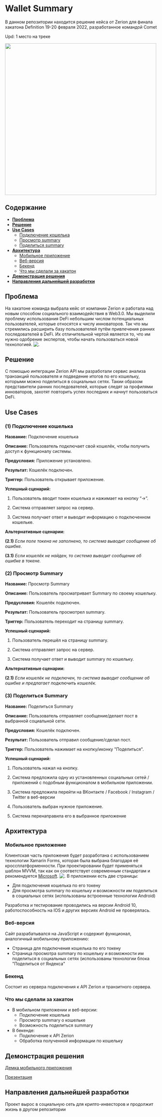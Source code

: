 Wallet Summary
===
В данном репозитории находится решение кейса от Zerion для финала хакатона Definition 19-20 февраля 2022, разработанное командой Comet

Upd: 1 место на треке

<img src="https://github.com/advasileva/WalletSummary/blob/master/img/CometDefinition.jpg" width="500" />

Содержание
---
+ [**Проблема**](#проблема)  
+ [**Решение**](#решение)   
+ [**Use Cases**](#use-cases)  
  + [Подключение кошелька](#1-подключение-кошелька)  
  + [Просмотр summary](#2-просмотр-summary)  
  + [Поделиться summary](#3-поделиться-summary)  
+ [**Архитектура**](#архитектура)  
  + [Мобильное приложение](#мобильное-приложение)
  + [Веб-версия](#веб-версия)
  + [Бекенд](#бэкенд)
  + [Что мы сделали за хакатон](#что-мы-сделали-за-хакатон)
+ [**Демонстрация решения**](#демонстрация-решения)
+ [**Направления дальнейшей разработки**](#направления-дальнейшей-разработки)  

Проблема
---
На хакатоне команда выбрала кейс от компании Zerion и работала над новым способом социального взаимодействия в Web3.0. Мы выделили проблему использования DeFi небольшим числом потенциальных пользователей, которые относятся к числу инноваторов. Так что мы стремились расширить базу пользователей путём привлечения ранних последователей в DeFi. Их отличительной чертой является то, что им нужно одобрение экспертов, чтобы начать пользоваться новой технологией. 
![.](https://github.com/advasileva/WalletSummary/blob/master/img/CustDevStatistics.png)

Решение
---
С помощью интеграции Zerion API мы разработали сервис анализа транзакций пользователя и подведение итогов по его кошельку, которыми можно поделиться в социальных сетях. Такии образом представители ранних последователей, которые следят за профилями инноваторов, захотят повторить успех последних и начнут пользоваться DeFi.

Use Cases 
---

### **(1)** Подключение кошелька
**Название:** Подключение кошелька

**Описание:** Пользователь подключает свой кошелёк, чтобы получить доступ к функционалу системы. 

**Предусловия:** Приложение установлено. 

**Результат:** Кошелёк подключен. 

**Триггер:** Пользователь открывает приложение. 

**Успешный сценарий:**

1. Пользователь вводит токен кошелька и нажимает на кнопку “->”. 

2. Система отправляет запрос на сервер. 

3. Система получает ответ и выводит информацию о подключенном кошельке. 

**Альтернативные сценарии:**  

**(2.1)** *Если поле токена не заполнено, то система выводит сообщение об ошибке.* 

**(3.1)** *Если кошелёк не найден, то система выводит сообщение об ошибке в токене.* 

### **(2)** Просмотр Summary
**Название:** Просмотр Summary

**Описание:** Пользователь просматривает Summary по своему кошельку. 

**Предусловия:** Кошелёк подключен. 

**Результат:** Пользователь просмотрел summary. 

**Триггер:** Пользователь переходит на страницу summary. 

**Успешный сценарий:**

1. Пользователь перешёл на страницу summary. 

2. Система отправляет запрос на сервер. 

3. Система получает ответ и выводит summary по кошельку. 

**Альтернативные сценарии:**  

**(2.1)** *Если кошелёк не подключен, то система выводит сообщение об ошибке и предлагает подключить кошелёк.* 

### **(3)** Поделиться Summary
**Название:** Поделиться Summary

**Описание:** Пользователь отправляет сообщение/делает пост в выбранной социальной сети. 

**Предусловия:** Кошелёк подключен. 

**Результат:** Пользователь отправил сообщение/сделал пост. 

**Триггер:** Пользователь нажимает на кнопку/иконку "Поделиться". 

**Успешный сценарий:**

1. Пользователь нажал на кнопку. 

2. Система предложила одну из установленных социальных сетей / приложений с подобным функционалом в мобильном приложении.
2. Система предложила перейти на ВКонтакте / Facebook / Instagram / Twitter в веб-версии  

3. Пользователь выбран нужное приложение.

4. Система перенаправила его в выбранное приложение

Архитектура
---
### Мобильное приложение
Клиентская часть приложения будет разработана с использованием технологии Xamarin  Forms, которая была выбрана благодаря её кроссплатформенности. При проектировании будет применяться шаблон MVVM, так как он соответствует современным стандартам и рекомендуется [Microsoft](https://docs.microsoft.com/ru-ru/xamarin/xamarin-forms/enterprise-application-patterns/mvvm).
![.](https://github.com/advasileva/FarmerCyberAssistant/blob/main/img/Image_2.jpg)
В приложении есть две страницы:
+ Для подключения кошелька по его токену
+ Для просмотра summary по кошельку и возможности им поделиться в социальных сетях (использованы встроенные технологии Android)

Разработка и тестирование проводились на версии Android 10, работоспособность на IOS и других версиях Android не проверялась.

### Веб-версия
Сайт разрабатывался на JavaScript и содержит функционал, аналогичный мобильному приложению:
+ Страница для подключения кошелька по его токену
+ Страница просмотра summary по кошельку и возможности им поделиться в социальных сетях (использованы технологии блока "Поделиться от Яндекса"

### Бекенд
Состоит из сервера подключения к API Zerion и транзитного сервера.

### Что мы сделали за хакатон
+ В мобильном приложении и веб-версии:
  + Подключение кошелька
  + Просмотр summary о кошельке
  + Возможность поделиться summary
+ В бекенде:
  + Подключение к API Zerion
  + Обработка полученной информации по кошельку

Демонстрация решения
---
[Демка мобильного приложения](https://github.com/advasileva/WalletSummary/blob/master/img/Demo.mp4)

[Презентация](https://github.com/advasileva/WalletSummary/blob/master/img/WalletSummaryPresentation.pdf)

Направления дальнейшей разработки
---
Проект вырос в социальную сеть для крипто-инвесторов и продолжит жизнь в другом репозитории 
